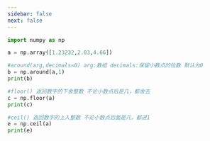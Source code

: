 ```yaml
---
sidebar: false
next: false
---
```

<BlogInfo/>






```python
import numpy as np

a = np.array([1.23232,2.03,4.66])

#around(arg,decimals=0) arg:数组 decimals:保留小数点的位数 默认为0
b = np.around(a,1)
print(b)

#floor() 返回数字的下舍整数 不论小数点后是几，都舍去
c = np.floor(a)
print(c)

#ceil() 返回数字的上入整数 不论小数点后面是几，都进1
e = np.ceil(a)
print(e)
```






<ActionBox />
        
<style>#top-box {margin-top:0.5rem!important;}</style>